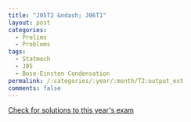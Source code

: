 ```yaml
---
title: "J05T2 &ndash; J06T1"
layout: post
categories:
  - Prelims
  - Problems
tags:
  - Statmech
  - J05
  - Bose-Einsten Condensation
permalink: /:categories/:year/:month/T2:output_ext
comments: false
---
```

<object data="2005J2T.pdf" type="application/pdf" width="100%" height="500"></object>
<div class="message"><a href='https://princetonprelim.com/prelim/14/'>Check for solutions to this year's exam</a></div>